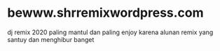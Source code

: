 # bewww.shrremixwordpress.com
dj remix 2020 paling mantul dan paling enjoy karena alunan remix yang santuy dan menghibur banget
